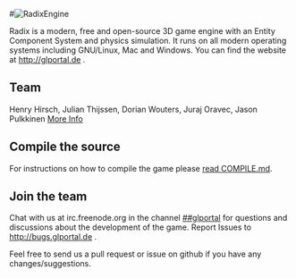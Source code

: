 #![RadixEngine](https://raw.githubusercontent.com/GlPortal/glportal_raw_data/master/graphics/logo/radix/RadixEngine.png "RadixEngine")

Radix is a modern, free and open-source 3D game engine with an Entity Component System and physics simulation.
It runs on all modern operating systems including GNU/Linux, Mac and Windows.
You can find the website at http://glportal.de .

## Team
Henry Hirsch, Julian Thijssen, Dorian Wouters, Juraj Oravec, Jason Pulkkinen
[More Info](CONTRIBUTORS.md)

## Compile the source
For instructions on how to compile the game please [read COMPILE.md](COMPILE.md).

## Join the team
Chat with us at irc.freenode.org in the channel [##glportal](http://webchat.freenode.net/?channels=%23%23glportal&uio=d4)
for questions and discussions about the development of the game.
Report Issues to http://bugs.glportal.de .

Feel free to send us a pull request or issue on github if you have any changes/suggestions.
